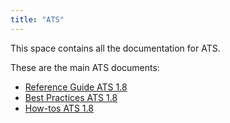 ```yaml
---
title: "ATS"
---
```


This space contains all the documentation for ATS.

These are the main ATS documents:

* [Reference Guide ATS 1.8](refguide-ats-1)
* [Best Practices ATS 1.8](bestpractices-1)
* [How-tos ATS 1.8](howtos)